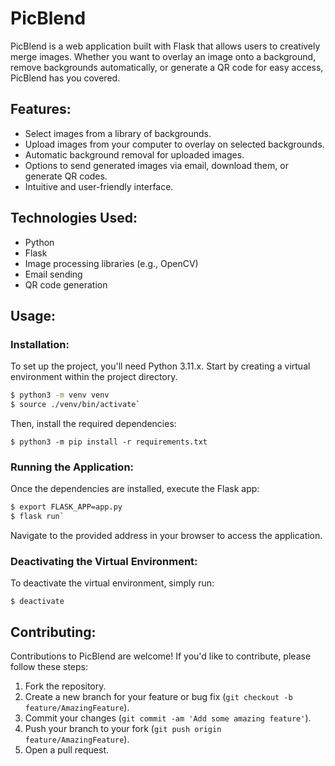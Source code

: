 # PicBlend

PicBlend is a web application built with Flask that allows users to creatively merge images. Whether you want to overlay an image onto a background, remove backgrounds automatically, or generate a QR code for easy access, PicBlend has you covered.

## Features:

- Select images from a library of backgrounds.
- Upload images from your computer to overlay on selected backgrounds.
- Automatic background removal for uploaded images.
- Options to send generated images via email, download them, or generate QR codes.
- Intuitive and user-friendly interface.

## Technologies Used:

- Python
- Flask
- Image processing libraries (e.g., OpenCV)
- Email sending
- QR code generation

## Usage:

### Installation:

To set up the project, you'll need Python 3.11.x. Start by creating a virtual environment within the project directory.

```bash
$ python3 -m venv venv
$ source ./venv/bin/activate`
```

Then, install the required dependencies:

`$ python3 -m pip install -r requirements.txt`

### Running the Application:

Once the dependencies are installed, execute the Flask app:

```bash
$ export FLASK_APP=app.py
$ flask run`
```

Navigate to the provided address in your browser to access the application.

### Deactivating the Virtual Environment:

To deactivate the virtual environment, simply run:

`$ deactivate`

## Contributing:

Contributions to PicBlend are welcome! If you'd like to contribute, please follow these steps:

1.  Fork the repository.
2.  Create a new branch for your feature or bug fix (`git checkout -b feature/AmazingFeature`).
3.  Commit your changes (`git commit -am 'Add some amazing feature'`).
4.  Push your branch to your fork (`git push origin feature/AmazingFeature`).
5.  Open a pull request.
